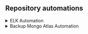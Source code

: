 ## Repository automations

<details>
    <summary>ELK Automation</summary>
    ### Configuração ELK Cloud  

    Ambientes

    dev
    stg
    prod

    ## Doc ELK
    https://www.elastic.co/guide/en/beats/functionbeat/current/functionbeat-overview.html  
    https://www.elastic.co/guide/en/beats/functionbeat/current/change-index-name.html  
    https://www.elastic.co/guide/en/beats/functionbeat/current/configuration-template.html  
    https://www.elastic.co/guide/en/beats/functionbeat/current/functionbeat-installation-configuration.html  
    https://www.elastic.co/pt/blog/using-terraform-with-elastic-cloud  
    https://www.elastic.co/guide/en/cloud/current/ec-restful-api.html  
    https://www.elastic.co/guide/en/elasticsearch/reference/8.2/query-filter-context.html  

    ## Commom commands  
    ./functionbeat remove name_function  
    ./functionbeat update name_function  
    ./functionbeat -v -e -d "*" deploy name_function  
    ./functionbeat -v -e -d "*" deploy elkqitechdev -c functionbeat-dev-qi-tech.yml  
    ./functionbeat setup -e -c functionbeat-dev-qi-tech.yml  
    ./functionbeat update -c functionbeat-dev-qi-tech.yml  
</details>

<details>
    <summary>Backup Mongo Atlas Automation</summary>
    
</details>

